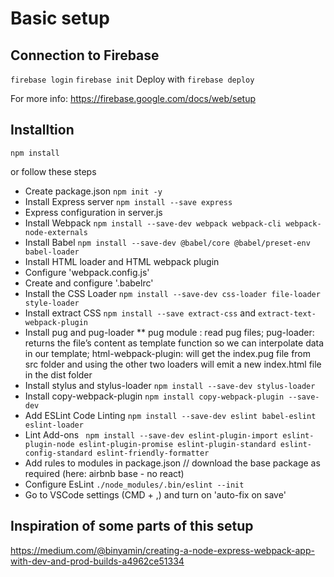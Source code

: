 # Basic setup

## Connection to Firebase
```firebase login```
```firebase init```
Deploy with
```firebase deploy```

For more info:
https://firebase.google.com/docs/web/setup


## Installtion

```npm install```

or follow these steps

* Create package.json
```npm init -y```
* Install Express server
```npm install --save express```
* Express configuration in server.js
* Install Webpack
```npm install --save-dev webpack webpack-cli webpack-node-externals```
* Install Babel
```npm install --save-dev @babel/core @babel/preset-env babel-loader```
* Install HTML loader and HTML webpack plugin
* Configure 'webpack.config.js'
* Create and configure '.babelrc'
* Install the CSS Loader
```npm install --save-dev css-loader file-loader style-loader```
* Install extract CSS
```npm install --save extract-css``` and ```extract-text-webpack-plugin```
* Install pug and pug-loader
** pug module : read pug files; pug-loader: returns the file’s content as template function so we can interpolate data in our template; html-webpack-plugin: will get the index.pug file from src folder and using the other two loaders will emit a new index.html file in the dist folder
* Install stylus and stylus-loader
```npm install --save-dev stylus-loader```
* Install copy-webpack-plugin
```npm install copy-webpack-plugin --save-dev```
* Add ESLint Code Linting
```npm install --save-dev eslint babel-eslint eslint-loader```
* Lint Add-ons
``` npm install --save-dev eslint-plugin-import eslint-plugin-node eslint-plugin-promise eslint-plugin-standard eslint-config-standard eslint-friendly-formatter```
* Add rules to modules in package.json // download the base package as required (here: airbnb base - no react)
* Configure EsLint
```./node_modules/.bin/eslint --init```
* Go to VSCode settings (CMD + ,) and turn on 'auto-fix on save'


## Inspiration of some parts of this setup
https://medium.com/@binyamin/creating-a-node-express-webpack-app-with-dev-and-prod-builds-a4962ce51334